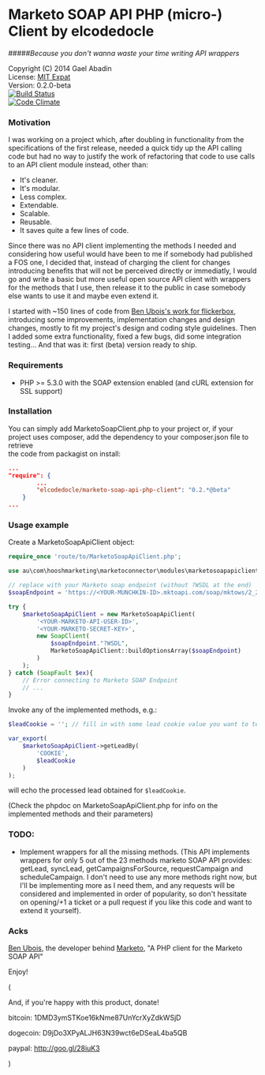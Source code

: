 Marketo SOAP API PHP (micro-) Client by elcodedocle
===================================================
#####*Because you don't wanna waste your time writing API wrappers*

 Copyright (C) 2014 Gael Abadin<br/>
 License: [MIT Expat][1]<br />
 Version: 0.2.0-beta<br />
 [![Build Status](https://travis-ci.org/elcodedocle/marketo-soap-api-php-client.svg?branch=master)](https://travis-ci.org/elcodedocle/marketo-soap-api-php-client)<br />
 [![Code Climate](https://codeclimate.com/github/elcodedocle/marketo-soap-api-php-client.png)](https://codeclimate.com/github/elcodedocle/marketo-soap-api-php-client)

### Motivation

I was working on a project which, after doubling in functionality from the 
specifications of the first release, needed a quick tidy up the API calling 
code but had no way to justify the work of refactoring that code to use calls 
to an API client module instead, other than:

 - It's cleaner. 
 - It's modular.
 - Less complex. 
 - Extendable. 
 - Scalable. 
 - Reusable. 
 - It saves quite a few lines of code. 
 
Since there was no API client implementing the methods I needed and considering
how useful would have been to me if somebody had published a FOS one, I decided
that, instead of charging the client for changes introducing benefits that will
not be perceived directly or immediatly, I would go and write a basic but more 
useful open source API client with wrappers for the methods that I use, then 
release it to the public in case somebody else wants to use it and maybe 
even extend it.

I started with ~150 lines of code from [Ben Ubois's work for flickerbox](
https://github.com/flickerbox/marketo/blob/master/marketo.php), 
introducing some improvements, implementation changes and design changes, 
mostly to fit my project's design and coding style guidelines. Then I added 
some extra functionality, fixed a few bugs, did some integration testing... 
And that was it: first (beta) version ready to ship.

### Requirements

 - PHP >= 5.3.0 with the SOAP extension enabled (and cURL extension for SSL 
support)
 
### Installation

You can simply add MarketoSoapClient.php to your project or, if your project
uses composer, add the dependency to your composer.json file to retrieve  
the code from packagist on install:

```json
...
"require": {
        ...
        "elcodedocle/marketo-soap-api-php-client": "0.2.*@beta"
    }
...
```

### Usage example

Create a MarketoSoapApiClient object:

```php
require_once 'route/to/MarketoSoapApiClient.php';

use au\com\hooshmarketing\marketoconnector\modules\marketosoapapiclient\MarketoSoapApiClient;

// replace with your Marketo soap endpoint (without ?WSDL at the end)
$soapEndpoint = 'https://<YOUR-MUNCHKIN-ID>.mktoapi.com/soap/mktows/2_2';

try {
    $marketoSoapApiClient = new MarketoSoapApiClient(
        '<YOUR-MARKETO-API-USER-ID>',
        '<YOUR-MARKETO-SECRET-KEY>',
        new SoapClient(
            $soapEndpoint."?WSDL", 
            MarketoSoapApiClient::buildOptionsArray($soapEndpoint)
        )
    );
} catch (SoapFault $ex){
    // Error connecting to Marketo SOAP Endpoint
    // ...
}
```

Invoke any of the implemented methods, e.g.:

```php
$leadCookie = ''; // fill in with some lead cookie value you want to test

var_export(
    $marketoSoapApiClient->getLeadBy(
        'COOKIE',
        $leadCookie
    )
);
```

will echo the processed lead obtained for `$leadCookie`. 

(Check the phpdoc on MarketoSoapApiClient.php for info on the implemented 
methods and their parameters)

### TODO:

- Implement wrappers for all the missing methods. (This API implements 
wrappers for only 5 out of the 23 methods marketo SOAP API provides: getLead, 
syncLead, getCampaignsForSource, requestCampaign and scheduleCampaign. I don't 
need to use any more methods right now, but I'll be implementing more as I need
them, and any requests will be considered and implemented in order of 
popularity, so don't hessitate on opening/+1 a ticket or a pull request if you 
like this code and want to extend it yourself).

### Acks

[Ben Ubois](https://github.com/benubois), the developer behind 
[Marketo](https://github.com/flickerbox/marketo), 
"A PHP client for the Marketo SOAP API"


Enjoy!

(

And, if you're happy with this product, donate! 

bitcoin: 1DMD3ymSTKoe16kNme87UnYcrXyZdkWSjD 

dogecoin: D9jDo3XPyALJH63N39wct6eDSeaL4ba5QB 

paypal: http://goo.gl/28iuK3

)

[1]: https://raw.githubusercontent.com/elcodedocle/marketo-soap-api-php-client/master/LICENSE
